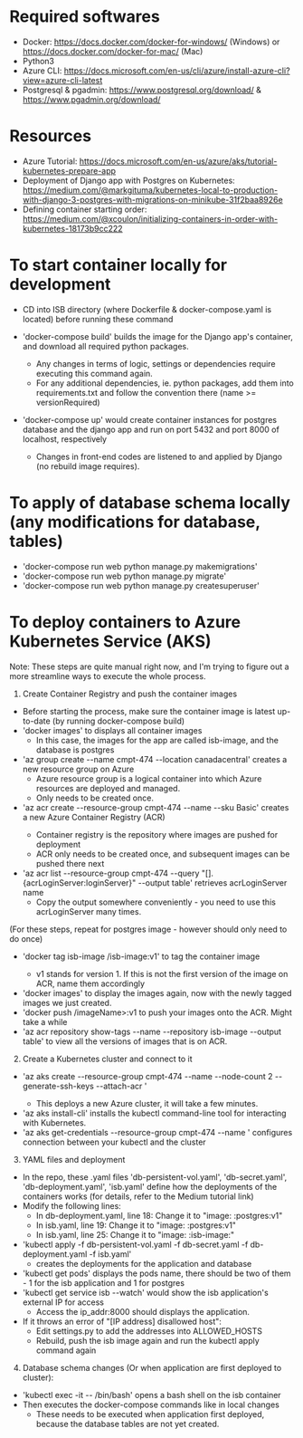 # Required softwares
- Docker: https://docs.docker.com/docker-for-windows/ (Windows) or https://docs.docker.com/docker-for-mac/ (Mac)
- Python3 
- Azure CLI: https://docs.microsoft.com/en-us/cli/azure/install-azure-cli?view=azure-cli-latest
- Postgresql & pgadmin: https://www.postgresql.org/download/ & https://www.pgadmin.org/download/

# Resources
- Azure Tutorial: https://docs.microsoft.com/en-us/azure/aks/tutorial-kubernetes-prepare-app
- Deployment of Django app with Postgres on Kubernetes: https://medium.com/@markgituma/kubernetes-local-to-production-with-django-3-postgres-with-migrations-on-minikube-31f2baa8926e
- Defining container starting order: https://medium.com/@xcoulon/initializing-containers-in-order-with-kubernetes-18173b9cc222

# To start container locally for development
- CD into ISB directory (where Dockerfile & docker-compose.yaml is located) before running these command
- 'docker-compose build' builds the image for the Django app's container, and download all required python packages.
    * Any changes in terms of logic, settings or dependencies require executing this command again.
    * For any additional dependencies, ie. python packages, add them into requirements.txt and follow the convention there (name >= versionRequired)

- 'docker-compose up' would create container instances for postgres database and the django app and run on port 5432 and port 8000 of localhost, respectively
    * Changes in front-end codes are listened to and applied by Django (no rebuild image requires).

# To apply of database schema locally (any modifications for database, tables)
- 'docker-compose run web python manage.py makemigrations'
- 'docker-compose run web python manage.py migrate'
- 'docker-compose run web python manage.py createsuperuser'

# To deploy containers to Azure Kubernetes Service (AKS) 
Note: These steps are quite manual right now, and I'm trying to figure out a more streamline ways to execute the whole process.
1. Create Container Registry and push the container images
- Before starting the process, make sure the container image is latest up-to-date (by running docker-compose build)
- 'docker images' to displays all container images 
    * In this case, the images for the app are called isb-image, and the database is postgres
- 'az group create --name cmpt-474 --location canadacentral' creates a new resource group on Azure 
    * Azure resource group is a logical container into which Azure resources are deployed and managed.
    * Only needs to be created once.
- 'az acr create --resource-group cmpt-474 --name <acrName> --sku Basic' creates a new Azure Container Registry (ACR)
    * Container registry is the repository where images are pushed for deployment
    * ACR only needs to be created once, and subsequent images can be pushed there next
- 'az acr list --resource-group cmpt-474 --query "[].{acrLoginServer:loginServer}" --output table' retrieves acrLoginServer name
    * Copy the output somewhere conveniently - you need to use this acrLoginServer many times.

(For these steps, repeat for postgres image - however should only need to do once)
- 'docker tag isb-image <acrLoginServer>/isb-image:v1' to tag the container image
    * v1 stands for version 1. If this is not the first version of the image on ACR, name them accordingly
- 'docker images' to display the images again, now with the newly tagged images we just created.
- 'docker push <acrLoginServer>/imageName>:v1 to push your images onto the ACR. Might take a while
- 'az acr repository show-tags --name <acrName> --repository isb-image --output table' to view all the versions of images that is on ACR.

2. Create a Kubernetes cluster and connect to it
- 'az aks create --resource-group cmpt-474 --name <clusterName> --node-count 2 --generate-ssh-keys --attach-acr <acrName>'
    * This deploys a new Azure cluster, it will take a few minutes.
- 'az aks install-cli' installs the kubectl command-line tool for interacting with Kubernetes.
- 'az aks get-credentials --resource-group cmpt-474 --name <clusterName>' configures connection between your kubectl and the cluster

3. YAML files and deployment
- In the repo, these .yaml files 'db-persistent-vol.yaml', 'db-secret.yaml', 'db-deployment.yaml', 'isb.yaml' define how the deployments of the containers works (for details, refer to the Medium tutorial link)
- Modify the following lines:
    * In db-deployment.yaml, line 18: Change it to "image: <acrLoginServer>:postgres:v1"
    * In isb.yaml, line 19: Change it to "image: <acrLoginServer>:postgres:v1"
    * In isb.yaml, line 25: Change it to "image: <acrLoginServer>:isb-image:<tag>"
- 'kubectl apply -f db-persistent-vol.yaml -f db-secret.yaml -f db-deployment.yaml -f isb.yaml' 
    * creates the deployments for the application and database
- 'kubectl get pods' displays the pods name, there should be two of them - 1 for the isb application and 1 for postgres
- 'kubectl get service isb --watch' would show the isb application's external IP for access
    * Access the ip_addr:8000 should displays the application.
- If it throws an error of "[IP address] disallowed host":
    * Edit settings.py to add the addresses into ALLOWED_HOSTS 
    * Rebuild, push the isb image again and run the kubectl apply command again 
4. Database schema changes (Or when application are first deployed to cluster):
- 'kubectl exec -it <isbPodName> -- /bin/bash' opens a bash shell on the isb container
- Then executes the docker-compose commands like in local changes
    * These needs to be executed when application first deployed, because the database tables are not yet created.






